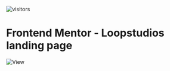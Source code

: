 ![visitors](https://visitor-badge.laobi.icu/badge?page_id=Ansh00/Loopstudios-landing-page)
 
# Frontend Mentor - Loopstudios landing page

![View](https://loopstudios-landing-page1.netlify.app/)
